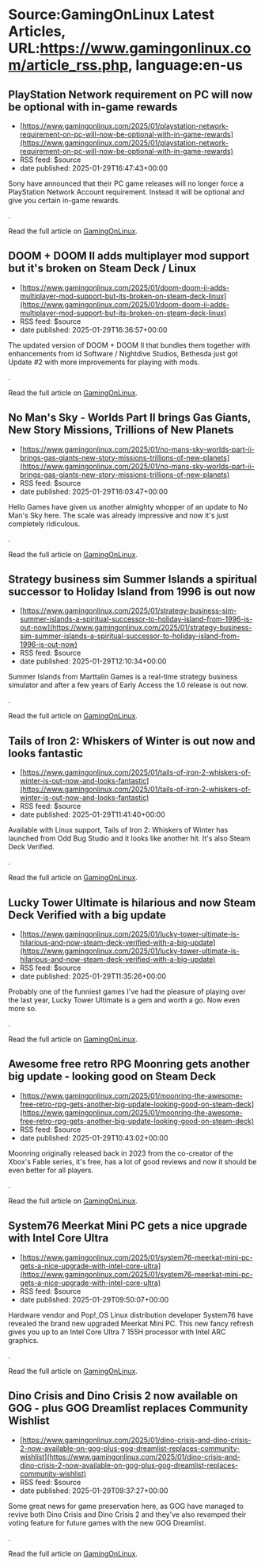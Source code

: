 # Source:GamingOnLinux Latest Articles, URL:https://www.gamingonlinux.com/article_rss.php, language:en-us

## PlayStation Network requirement on PC will now be optional with in-game rewards
 - [https://www.gamingonlinux.com/2025/01/playstation-network-requirement-on-pc-will-now-be-optional-with-in-game-rewards](https://www.gamingonlinux.com/2025/01/playstation-network-requirement-on-pc-will-now-be-optional-with-in-game-rewards)
 - RSS feed: $source
 - date published: 2025-01-29T16:47:43+00:00

Sony have announced that their PC game releases will no longer force a PlayStation Network Account requirement. Instead it will be optional and give you certain in-game rewards.<p><img src="https://www.gamingonlinux.com/uploads/articles/tagline_images/230566447id26069gol.jpg" alt />.</p><p>Read the full article on <a href="https://www.gamingonlinux.com/2025/01/playstation-network-requirement-on-pc-will-now-be-optional-with-in-game-rewards/">GamingOnLinux</a>.</p>

## DOOM + DOOM II adds multiplayer mod support but it's broken on Steam Deck / Linux
 - [https://www.gamingonlinux.com/2025/01/doom-doom-ii-adds-multiplayer-mod-support-but-its-broken-on-steam-deck-linux](https://www.gamingonlinux.com/2025/01/doom-doom-ii-adds-multiplayer-mod-support-but-its-broken-on-steam-deck-linux)
 - RSS feed: $source
 - date published: 2025-01-29T16:36:57+00:00

The updated version of DOOM + DOOM II that bundles them together with enhancements from id Software / Nightdive Studios, Bethesda just got Update #2 with more improvements for playing with mods.<p><img src="https://www.gamingonlinux.com/uploads/articles/tagline_images/1819161894id26068gol.jpg" alt />.</p><p>Read the full article on <a href="https://www.gamingonlinux.com/2025/01/doom-doom-ii-adds-multiplayer-mod-support-but-its-broken-on-steam-deck-linux/">GamingOnLinux</a>.</p>

## No Man's Sky - Worlds Part II brings Gas Giants, New Story Missions, Trillions of New Planets
 - [https://www.gamingonlinux.com/2025/01/no-mans-sky-worlds-part-ii-brings-gas-giants-new-story-missions-trillions-of-new-planets](https://www.gamingonlinux.com/2025/01/no-mans-sky-worlds-part-ii-brings-gas-giants-new-story-missions-trillions-of-new-planets)
 - RSS feed: $source
 - date published: 2025-01-29T16:03:47+00:00

Hello Games have given us another almighty whopper of an update to No Man's Sky here. The scale was already impressive and now it's just completely ridiculous.<p><img src="https://www.gamingonlinux.com/uploads/articles/tagline_images/2044404598id26067gol.jpg" alt />.</p><p>Read the full article on <a href="https://www.gamingonlinux.com/2025/01/no-mans-sky-worlds-part-ii-brings-gas-giants-new-story-missions-trillions-of-new-planets/">GamingOnLinux</a>.</p>

## Strategy business sim Summer Islands a spiritual successor to Holiday Island from 1996 is out now
 - [https://www.gamingonlinux.com/2025/01/strategy-business-sim-summer-islands-a-spiritual-successor-to-holiday-island-from-1996-is-out-now](https://www.gamingonlinux.com/2025/01/strategy-business-sim-summer-islands-a-spiritual-successor-to-holiday-island-from-1996-is-out-now)
 - RSS feed: $source
 - date published: 2025-01-29T12:10:34+00:00

Summer Islands from Marttalin Games is a real-time strategy business simulator and after a few years of Early Access the 1.0 release is out now.<p><img src="https://www.gamingonlinux.com/uploads/articles/tagline_images/1220801910id26066gol.jpg" alt />.</p><p>Read the full article on <a href="https://www.gamingonlinux.com/2025/01/strategy-business-sim-summer-islands-a-spiritual-successor-to-holiday-island-from-1996-is-out-now/">GamingOnLinux</a>.</p>

## Tails of Iron 2: Whiskers of Winter is out now and looks fantastic
 - [https://www.gamingonlinux.com/2025/01/tails-of-iron-2-whiskers-of-winter-is-out-now-and-looks-fantastic](https://www.gamingonlinux.com/2025/01/tails-of-iron-2-whiskers-of-winter-is-out-now-and-looks-fantastic)
 - RSS feed: $source
 - date published: 2025-01-29T11:41:40+00:00

Available with Linux support, Tails of Iron 2: Whiskers of Winter has launched from Odd Bug Studio and it looks like another hit. It's also Steam Deck Verified.<p><img src="https://www.gamingonlinux.com/uploads/articles/tagline_images/1835684083id26065gol.jpg" alt />.</p><p>Read the full article on <a href="https://www.gamingonlinux.com/2025/01/tails-of-iron-2-whiskers-of-winter-is-out-now-and-looks-fantastic/">GamingOnLinux</a>.</p>

## Lucky Tower Ultimate is hilarious and now Steam Deck Verified with a big update
 - [https://www.gamingonlinux.com/2025/01/lucky-tower-ultimate-is-hilarious-and-now-steam-deck-verified-with-a-big-update](https://www.gamingonlinux.com/2025/01/lucky-tower-ultimate-is-hilarious-and-now-steam-deck-verified-with-a-big-update)
 - RSS feed: $source
 - date published: 2025-01-29T11:35:26+00:00

Probably one of the funniest games I've had the pleasure of playing over the last year, Lucky Tower Ultimate is a gem and worth a go. Now even more so.<p><img src="https://www.gamingonlinux.com/uploads/articles/tagline_images/1466345500id26064gol.jpg" alt />.</p><p>Read the full article on <a href="https://www.gamingonlinux.com/2025/01/lucky-tower-ultimate-is-hilarious-and-now-steam-deck-verified-with-a-big-update/">GamingOnLinux</a>.</p>

## Awesome free retro RPG Moonring gets another big update - looking good on Steam Deck
 - [https://www.gamingonlinux.com/2025/01/moonring-the-awesome-free-retro-rpg-gets-another-big-update-looking-good-on-steam-deck](https://www.gamingonlinux.com/2025/01/moonring-the-awesome-free-retro-rpg-gets-another-big-update-looking-good-on-steam-deck)
 - RSS feed: $source
 - date published: 2025-01-29T10:43:02+00:00

Moonring originally released back in 2023 from the co-creator of the Xbox's Fable series, it's free, has a lot of good reviews and now it should be even better for all players.<p><img src="https://www.gamingonlinux.com/uploads/articles/tagline_images/1576694893id26063gol.jpg" alt />.</p><p>Read the full article on <a href="https://www.gamingonlinux.com/2025/01/moonring-the-awesome-free-retro-rpg-gets-another-big-update-looking-good-on-steam-deck/">GamingOnLinux</a>.</p>

## System76 Meerkat Mini PC gets a nice upgrade with Intel Core Ultra
 - [https://www.gamingonlinux.com/2025/01/system76-meerkat-mini-pc-gets-a-nice-upgrade-with-intel-core-ultra](https://www.gamingonlinux.com/2025/01/system76-meerkat-mini-pc-gets-a-nice-upgrade-with-intel-core-ultra)
 - RSS feed: $source
 - date published: 2025-01-29T09:50:07+00:00

Hardware vendor and Pop!_OS Linux distribution developer System76 have revealed the brand new upgraded Meerkat Mini PC. This new fancy refresh gives you up to an Intel Core Ultra 7 155H processor with Intel ARC graphics.<p><img src="https://www.gamingonlinux.com/uploads/articles/tagline_images/164298338id26060gol.jpg" alt />.</p><p>Read the full article on <a href="https://www.gamingonlinux.com/2025/01/system76-meerkat-mini-pc-gets-a-nice-upgrade-with-intel-core-ultra/">GamingOnLinux</a>.</p>

## Dino Crisis and Dino Crisis 2 now available on GOG - plus GOG Dreamlist replaces Community Wishlist
 - [https://www.gamingonlinux.com/2025/01/dino-crisis-and-dino-crisis-2-now-available-on-gog-plus-gog-dreamlist-replaces-community-wishlist](https://www.gamingonlinux.com/2025/01/dino-crisis-and-dino-crisis-2-now-available-on-gog-plus-gog-dreamlist-replaces-community-wishlist)
 - RSS feed: $source
 - date published: 2025-01-29T09:37:27+00:00

Some great news for game preservation here, as GOG have managed to revive both Dino Crisis and Dino Crisis 2 and they've also revamped their voting feature for future games with the new GOG Dreamlist.<p><img src="https://www.gamingonlinux.com/uploads/articles/tagline_images/370651220id26062gol.jpg" alt />.</p><p>Read the full article on <a href="https://www.gamingonlinux.com/2025/01/dino-crisis-and-dino-crisis-2-now-available-on-gog-plus-gog-dreamlist-replaces-community-wishlist/">GamingOnLinux</a>.</p>

